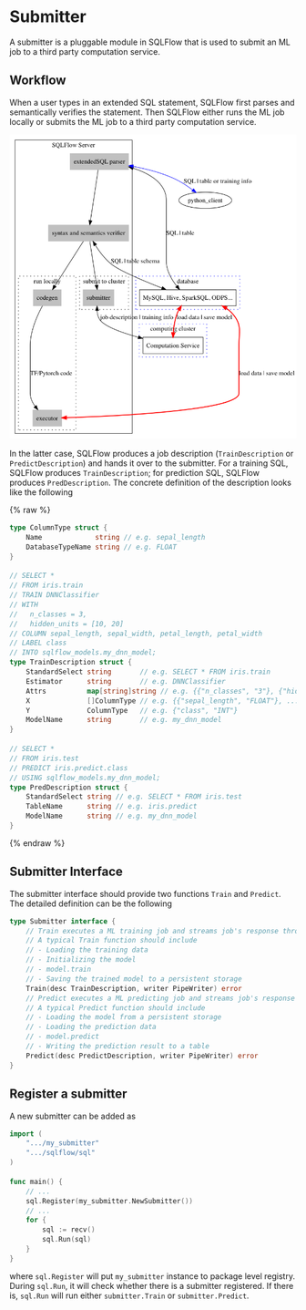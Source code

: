 # Submitter

A submitter is a pluggable module in SQLFlow that is used to submit an ML job to a third party computation service.

## Workflow

When a user types in an extended SQL statement, SQLFlow first parses and semantically verifies the statement. Then SQLFlow either runs the ML job locally or submits the ML job to a third party computation service. 

![](doc/figures/sqlflow-arch2.png)

In the latter case, SQLFlow produces a job description (`TrainDescription` or `PredictDescription`) and hands it over to the submitter. For a training SQL, SQLFlow produces `TrainDescription`; for prediction SQL, SQLFlow produces `PredDescription`. The concrete definition of the description looks like the following


{% raw %}
```go
type ColumnType struct {
    Name             string // e.g. sepal_length
    DatabaseTypeName string // e.g. FLOAT
}

// SELECT *
// FROM iris.train
// TRAIN DNNClassifier
// WITH
//   n_classes = 3,
//   hidden_units = [10, 20]
// COLUMN sepal_length, sepal_width, petal_length, petal_width
// LABEL class
// INTO sqlflow_models.my_dnn_model;
type TrainDescription struct {
    StandardSelect string       // e.g. SELECT * FROM iris.train
    Estimator      string       // e.g. DNNClassifier
    Attrs          map[string]string // e.g. {{"n_classes", "3"}, {"hidden_units", "[10, 20]"}}
    X              []ColumnType // e.g. {{"sepal_length", "FLOAT"}, ...}
    Y              ColumnType   // e.g. {"class", "INT"}
    ModelName      string       // e.g. my_dnn_model
}

// SELECT *
// FROM iris.test
// PREDICT iris.predict.class
// USING sqlflow_models.my_dnn_model;
type PredDescription struct {
    StandardSelect string // e.g. SELECT * FROM iris.test
    TableName      string // e.g. iris.predict
    ModelName      string // e.g. my_dnn_model
}
```
{% endraw %}

## Submitter Interface

The submitter interface should provide two functions `Train` and `Predict`. The detailed definition can be the following

```go
type Submitter interface {
    // Train executes a ML training job and streams job's response through writer.
    // A typical Train function should include
    // - Loading the training data
    // - Initializing the model
    // - model.train
    // - Saving the trained model to a persistent storage
    Train(desc TrainDescription, writer PipeWriter) error
    // Predict executes a ML predicting job and streams job's response through writer
    // A typical Predict function should include
    // - Loading the model from a persistent storage
    // - Loading the prediction data
    // - model.predict
    // - Writing the prediction result to a table
    Predict(desc PredictDescription, writer PipeWriter) error
}
```

## Register a submitter

A new submitter can be added as

```go
import (
    ".../my_submitter"
    ".../sqlflow/sql"
)

func main() {
    // ...
    sql.Register(my_submitter.NewSubmitter())
    // ...
    for {
    	sql := recv()
    	sql.Run(sql)
    }
}
```

where `sql.Register` will put `my_submitter` instance to package level registry. During `sql.Run`, it will check whether there is a submitter registered. If there is, `sql.Run` will run either `submitter.Train` or `submitter.Predict`.
